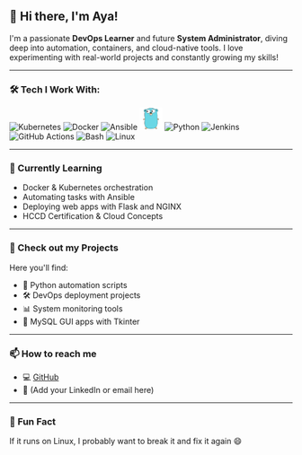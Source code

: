 ## 👋 Hi there, I'm Aya!

I'm a passionate **DevOps Learner** and future **System Administrator**, diving deep into automation, containers, and cloud-native tools. I love experimenting with real-world projects and constantly growing my skills!

---

### 🛠️ Tech I Work With:
<p>
  <img src="https://www.vectorlogo.zone/logos/kubernetes/kubernetes-icon.svg" title="Kubernetes" alt="Kubernetes" width="40" height="40"/>
  <img src="https://www.vectorlogo.zone/logos/docker/docker-official.svg" title="Docker" alt="Docker" width="40" height="40"/>
  <img src="https://www.vectorlogo.zone/logos/ansible/ansible-icon.svg" title="Ansible" alt="Ansible" width="40" height="40"/>
  <img src="https://raw.githubusercontent.com/devicons/devicon/master/icons/go/go-original.svg" title="Go" alt="Go" width="40" height="40"/>
  <img src="https://www.vectorlogo.zone/logos/python/python-icon.svg" title="Python" alt="Python" width="40" height="40"/>
  <img src="https://www.vectorlogo.zone/logos/jenkins/jenkins-icon.svg" title="Jenkins" alt="Jenkins" width="40" height="40"/>
  <img src="https://github.githubassets.com/images/modules/site/features/actions-icon-actions.svg" title="GitHub Actions" alt="GitHub Actions" width="40" height="40"/>
  <img src="https://www.vectorlogo.zone/logos/gnu_bash/gnu_bash-icon.svg" title="Bash" alt="Bash" width="40" height="40"/>
  <img src="https://www.vectorlogo.zone/logos/linux/linux-icon.svg" title="Linux" alt="Linux" width="40" height="40"/>
</p>

---

### 🌱 Currently Learning
- Docker & Kubernetes orchestration  
- Automating tasks with Ansible  
- Deploying web apps with Flask and NGINX  
- HCCD Certification & Cloud Concepts  

---

### 📌 Check out my Projects
Here you'll find:
- 🐍 Python automation scripts  
- 🛠️ DevOps deployment projects  
- 📊 System monitoring tools  
- 🐬 MySQL GUI apps with Tkinter  

---

### 📫 How to reach me
- 💻 [GitHub](https://github.com/aya-63)
- 🔗 (Add your LinkedIn or email here)

---

### 🚀 Fun Fact
If it runs on Linux, I probably want to break it and fix it again 😄
